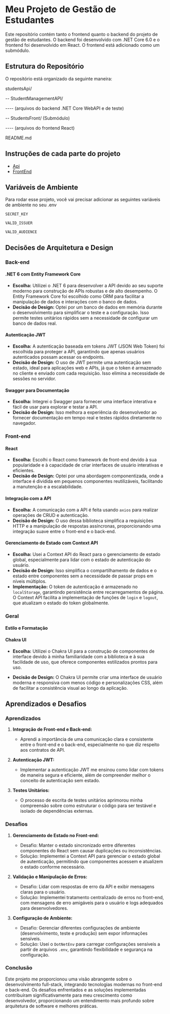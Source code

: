 # Meu Projeto de Gestão de Estudantes

Este repositório contém tanto o frontend quanto o backend do projeto de gestão de estudantes. O backend foi desenvolvido com .NET Core 6.0 e o frontend foi desenvolvido em React. O frontend está adicionado como um submódulo.

## Estrutura do Repositório

O repositório está organizado da seguinte maneira:

studentsApi/

 -- StudentManagementAPI/

 ---- (arquivos do backend .NET Core WebAPI e de teste)

-- StudentsFront/ (Submódulo)

 ---- (arquivos do frontend React)

 README.md


## Instruções de cada parte do projeto

 - [Api](https://github.com/gabriel-vidile/studentsApi/blob/main/StudentManagementAPI/Readme.md)
 - [FrontEnd](https://github.com/gabriel-vidile/StudentsFront/blob/533e3aa9f33aae3d5b4e3785c344d0af1b4a1772/README.md)



## Variáveis de Ambiente

Para rodar esse projeto, você vai precisar adicionar as seguintes variáveis de ambiente no seu .env

`SECRET_KEY`

`VALID_ISSUER`

`VALID_AUDIENCE`

## Decisões de Arquitetura e Design

### Back-end

#### .NET 6 com Entity Framework Core

- **Escolha:** Utilizei o .NET 6 para desenvolver a API devido ao seu suporte moderno para construção de APIs robustas e de alto desempenho. O Entity Framework Core foi escolhido como ORM para facilitar a manipulação de dados e interações com o banco de dados.
- **Decisão de Design:** Optei por um banco de dados em memória durante o desenvolvimento para simplificar o teste e a configuração. Isso permite testes unitários rápidos sem a necessidade de configurar um banco de dados real.

#### Autenticação JWT

- **Escolha:** A autenticação baseada em tokens JWT (JSON Web Token) foi escolhida para proteger a API, garantindo que apenas usuários autenticados possam acessar os endpoints.
- **Decisão de Design:** O uso de JWT permite uma autenticação sem estado, ideal para aplicações web e APIs, já que o token é armazenado no cliente e enviado com cada requisição. Isso elimina a necessidade de sessões no servidor.

#### Swagger para Documentação

- **Escolha:** Integrei o Swagger para fornecer uma interface interativa e fácil de usar para explorar e testar a API.
- **Decisão de Design:** Isso melhora a experiência do desenvolvedor ao fornecer documentação em tempo real e testes rápidos diretamente no navegador.

### Front-end

#### React

- **Escolha:** Escolhi o React como framework de front-end devido à sua popularidade e à capacidade de criar interfaces de usuário interativas e eficientes.
- **Decisão de Design:** Optei por uma abordagem componentizada, onde a interface é dividida em pequenos componentes reutilizáveis, facilitando a manutenção e a escalabilidade.

#### Integração com a API

- **Escolha:** A comunicação com a API é feita usando `axios` para realizar operações de CRUD e autenticação.
- **Decisão de Design:** O uso dessa biblioteca simplifica a requisições HTTP e a manipulação de respostas assíncronas, proporcionando uma integração suave entre o front-end e o back-end.

#### Gerenciamento de Estado com Context API

- **Escolha:** Usei a Context API do React para o gerenciamento de estado global, especialmente para lidar com o estado de autenticação do usuário.
- **Decisão de Design:** Isso simplifica o compartilhamento de dados e o estado entre componentes sem a necessidade de passar props em níveis múltiplos. 
- **Implementação:** O token de autenticação é armazenado no `localStorage`, garantindo persistência entre recarregamentos de página. O Context API facilita a implementação de funções de `login` e `logout`, que atualizam o estado do token globalmente.

### Geral

#### Estilo e Formatação
#### Chakra UI
- **Escolha:** Utilizei o Chakra UI para a construção de componentes de interface devido à minha familiaridade com a biblioteca e à sua facilidade de uso, que oferece componentes estilizados prontos para uso.

- **Decisão de Design:** O Chakra UI permite criar uma interface de usuário moderna e responsiva com menos código e personalizações CSS, além de facilitar a consistência visual ao longo da aplicação.

## Aprendizados e Desafios

### Aprendizados

1. **Integração de Front-end e Back-end:**
   - Aprendi a importância de uma comunicação clara e consistente entre o front-end e o back-end, especialmente no que diz respeito aos contratos de API.

2. **Autenticação JWT:**
   - Implementar a autenticação JWT me ensinou como lidar com tokens de maneira segura e eficiente, além de compreender melhor o conceito de autenticação sem estado.

3. **Testes Unitários:**
   - O processo de escrita de testes unitários aprimorou minha compreensão sobre como estruturar o código para ser testável e isolado de dependências externas.

### Desafios

1. **Gerenciamento de Estado no Front-end:**
   - Desafio: Manter o estado sincronizado entre diferentes componentes do React sem causar duplicações ou inconsistências.
   - Solução: Implementei a Context API para gerenciar o estado global de autenticação, permitindo que componentes acessem e atualizem o estado conforme necessário.

2. **Validação e Manipulação de Erros:**
   - Desafio: Lidar com respostas de erro da API e exibir mensagens claras para o usuário.
   - Solução: Implementei tratamento centralizado de erros no front-end, com mensagens de erro amigáveis para o usuário e logs adequados para desenvolvedores.

3. **Configuração de Ambiente:**
   - Desafio: Gerenciar diferentes configurações de ambiente (desenvolvimento, teste e produção) sem expor informações sensíveis.
   - Solução: Usei o `DotNetEnv` para carregar configurações sensíveis a partir de arquivos `.env`, garantindo flexibilidade e segurança na configuração.

### Conclusão

Este projeto me proporcionou uma visão abrangente sobre o desenvolvimento full-stack, integrando tecnologias modernas no front-end e back-end. Os desafios enfrentados e as soluções implementadas contribuíram significativamente para meu crescimento como desenvolvedor, proporcionando um entendimento mais profundo sobre arquitetura de software e melhores práticas.


